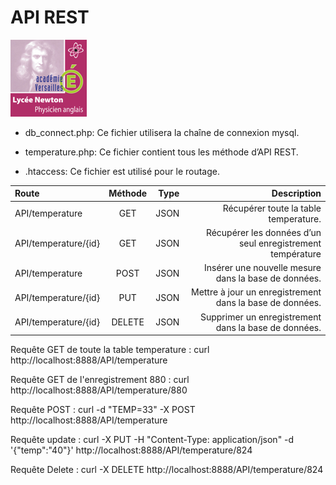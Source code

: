 # API REST 

![left](logo.png)

- db_connect.php: Ce fichier utilisera la chaîne de connexion mysql.

- temperature.php: Ce fichier contient tous les méthode d’API REST.

- .htaccess: Ce fichier est utilisé pour le routage.

| Route        | Méthode    |  Type     | Description|
| :------------- | :----------: | -----------: |-----------: |
|  API/temperature | GET   | JSON    |Récupérer toute la table temperature.|
| API/temperature/{id}   | GET | JSON |Récupérer les données d’un seul enregistrement température |
|  API/temperature | POST   | JSON    |Insérer une nouvelle mesure dans la base de données.|
| API/temperature/{id}   | PUT | JSON |Mettre à jour un enregistrement dans la base de données. |
| API/temperature/{id}   | DELETE | JSON |Supprimer un enregistrement dans la base de données. |

Requête GET de toute la table temperature : curl http://localhost:8888/API/temperature

Requête GET de l'enregistrement 880 : curl http://localhost:8888/API/temperature/880

Requête POST : curl -d "TEMP=33" -X POST http://localhost:8888/API/temperature

Requête update : curl -X PUT -H "Content-Type: application/json" -d '{"temp":"40"}' http://localhost:8888/API/temperature/824

Requête Delete : curl -X DELETE http://localhost:8888/API/temperature/824

